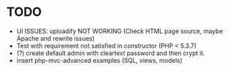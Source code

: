 TODO
====

  - UI ISSUES: uploadify NOT WORKING (Check HTML page source, maybe Apache and rewrite issues)
  - Test with requirement not satisfied in constructor (PHP < 5.3.7)
  - (?) create default admin with cleartext password and then crypt it.
  - insert php-mvc-advanced examples (SQL, views, models)
